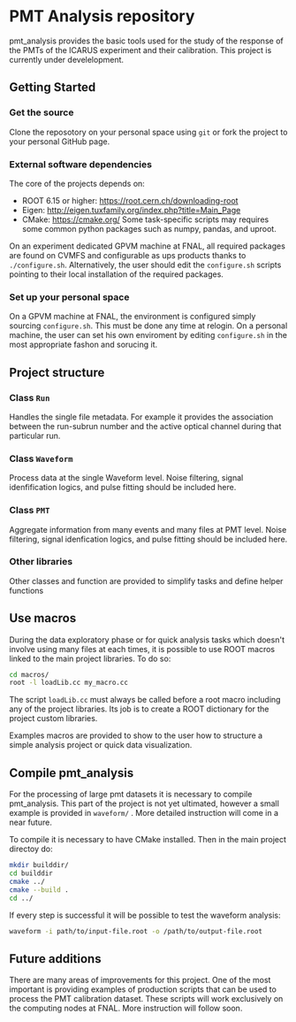 
# PMT Analysis repository #
pmt_analysis provides the basic tools used for the study of the response of the PMTs of the ICARUS experiment and their calibration. This project is currently under develelopment.

## Getting Started ##
### Get the source ###
Clone the reposotory on your personal space using `git` or fork the project to your personal GitHub page. 
### External software dependencies ###
The core of the projects depends on: 
* ROOT 6.15 or higher: https://root.cern.ch/downloading-root  
* Eigen: http://eigen.tuxfamily.org/index.php?title=Main_Page
* CMake: https://cmake.org/
Some task-specific scripts may requires some common python packages such as numpy, pandas, and uproot. 

On an experiment dedicated GPVM machine at FNAL, all required packages are found on CVMFS and configurable as ups products thanks to  `./configure.sh`. Alternatively, the user should edit the `configure.sh` scripts pointing to their local installation of the required packages. 
### Set up your personal space ### 
On a GPVM machine at FNAL, the environment is configured simply sourcing `configure.sh`. This must be done any time at relogin. On a personal machine, the user can set his own enviroment by editing `configure.sh` in the most appropriate fashon and sorucing it.

## Project structure ## 
### Class `Run` ### 
Handles the single file metadata. For example it provides the association between the run-subrun number and the active optical channel during that particular run. 
### Class `Waveform` ### 
Process data at the single Waveform level. Noise filtering, signal idenfification logics, and pulse fitting should be included here.
### Class `PMT` ### 
Aggregate information from many events and many files at PMT level. Noise filtering, signal idenfication logics, and pulse fitting should be included here.
### Other libraries ### 
Other classes and function are provided to simplify tasks and define helper functions

## Use macros ## 
During the data exploratory phase or for quick analysis tasks which doesn't involve using many files at each times, it is possible to use ROOT macros linked to the main project libraries. To do so:
``` bash
cd macros/
root -l loadLib.cc my_macro.cc
```
The script `loadLib.cc` must always be called before a root macro including any of the project libraries. Its job is to create a ROOT dictionary for the project custom libraries. 

Examples macros are provided to show to the user how to structure a simple analysis project or quick data visualization. 

## Compile pmt_analysis ## 
For the processing of large pmt datasets  it is necessary to compile pmt_analysis. This part of the project is not yet ultimated, however a small example is provided in `waveform/` . More detailed instruction will come in a near future. 

To compile it is necessary to have CMake installed. Then in the main project directoy do: 
``` bash
mkdir builddir/
cd builddir
cmake ../
cmake --build .
cd ../
```
If every step is successful it will be possible to test the waveform analysis: 
``` bash
waveform -i path/to/input-file.root -o /path/to/output-file.root
```

## Future additions ## 
There are many areas of improvements for this project. One of the most important is providing examples of production scripts that can be used to process the PMT calibration dataset. These scripts will work exclusively on the computing nodes at FNAL. More instruction will follow soon. 
